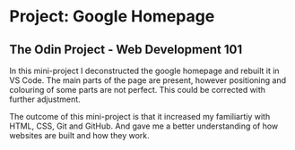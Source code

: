 # Project: Google Homepage

## The Odin Project - Web Development 101

In this mini-project I deconstructed the google homepage and rebuilt it in VS Code. The main parts of the page are present, however positioning and colouring of some parts are not perfect. This could be corrected with further adjustment.

The outcome of this mini-project is that it increased my familiartiy with HTML, CSS, Git and GitHub. And gave me a better understanding of how websites are built and how they work.
 
